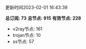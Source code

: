 更新时间2023-02-01 16:43:39

**总订阅: 73**
**总节点: 915**
**有效节点: 228**
- v2ray节点: 161
- trojan节点: 10
- ss节点: 57
